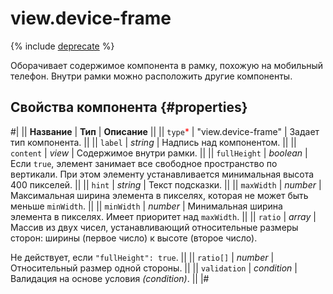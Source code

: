 # view.device-frame

{% include [deprecate](../../_includes/deprecate.md) %}

Оборачивает содержимое компонента в рамку, похожую на мобильный телефон. Внутри рамки можно расположить другие компоненты.

## Свойства компонента {#properties}

#|
|| **Название** | **Тип** | **Описание** ||
|| `type`<span style="color: red">\*</span> | "view.device-frame" | Задает тип компонента. ||
|| `label` | _string_ | Надпись над компонентом. ||
|| `content` | _view_ | Содержимое внутри рамки. ||
|| `fullHeight` | _boolean_ | Если `true`, элемент занимает все свободное пространство по вертикали. При этом элементу устанавливается минимальная высота 400 пикселей. ||
|| `hint` | _string_ | Текст подсказки. ||
|| `maxWidth` | _number_ | Максимальная ширина элемента в пикселях, которая не может быть меньше `minWidth`. ||
|| `minWidth` | _number_ | Минимальная ширина элемента в пикселях. Имеет приоритет над `maxWidth`. ||
|| `ratio` | _array_ | Массив из двух чисел, устанавливающий относительные размеры сторон: ширины (первое число) к высоте (второе число).

Не действует, если `"fullHeight": true`. ||
|| `ratio[]` | _number_ | Относительный размер одной стороны. ||
|| `validation` | _condition_ | Валидация на основе условия _(condition)_. ||
|#
